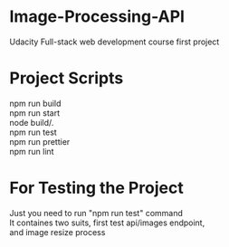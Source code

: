 # Image-Processing-API
Udacity Full-stack web development course first project

# Project Scripts
npm run build<br/>
npm run start<br/>
node build/.<br/>
npm run test<br/>
npm run prettier<br/>
npm run lint<br/>

# For Testing the Project
Just you need to run "npm run test" command<br/>
It containes two suits, first test api/images endpoint,<br/>
and image resize process <br/>
